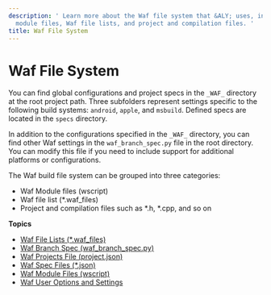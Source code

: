 ```yaml
---
description: ' Learn more about the Waf file system that &ALY; uses, including Waf
  module files, Waf file lists, and project and compilation files. '
title: Waf File System
---
```

# Waf File System<a name="waf-files"></a>

You can find global configurations and project specs in the `_WAF_` directory at the root project path\. Three subfolders represent settings specific to the following build systems: `android`, `apple`, and `msbuild`\. Defined specs are located in the `specs` directory\.

In addition to the configurations specified in the `_WAF_` directory, you can find other Waf settings in the `waf_branch_spec.py` file in the root directory\. You can modify this file if you need to include support for additional platforms or configurations\. 

The Waf build file system can be grouped into three categories:
+ Waf Module files \(wscript\)
+ Waf file list \(\*\.waf\_files\)
+ Project and compilation files such as \*\.h, \*\.cpp, and so on

**Topics**
+ [Waf File Lists \(\*\.waf\_files\)](waf-files-filelist.md)
+ [Waf Branch Spec \(waf\_branch\_spec\.py\)](waf-files-branch-spec.md)
+ [Waf Projects File \(project\.json\)](waf-files-projects-file.md)
+ [Waf Spec Files \(\*\.json\)](waf-files-spec-file.md)
+ [Waf Module Files \(wscript\)](waf-files-module-files-wscript.md)
+ [Waf User Options and Settings](waf-user-options-and-settings.md)